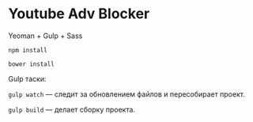 # Youtube Adv Blocker

Yeoman + Gulp + Sass

```shell
npm install
```

```shell
bower install
```

Gulp таски:


`gulp watch` — следит за обновлением файлов и пересобирает проект. 

`gulp build` — делает сборку проекта.
